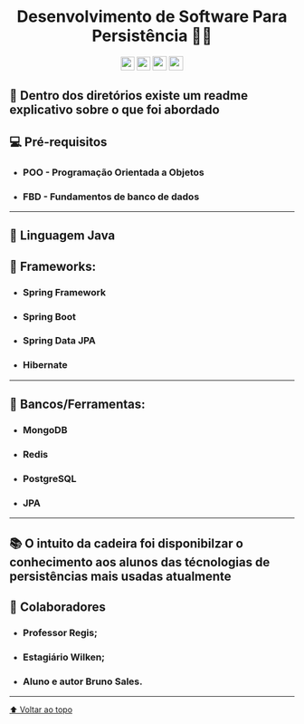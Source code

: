 <div align="center">

# Desenvolvimento de Software Para Persistência 🧑‍💻

</div>

<div align="center">

<img height=24he src="https://img.shields.io/github/repo-size/brunossales/Desenvolvimento-de-Software-Para-Persistencia" /> 
<img height=24he src="https://img.shields.io/github/languages/count/brunossales/Desenvolvimento-de-Software-Para-Persistencia" /> 
<img height=25he src="https://img.shields.io/github/stars/brunossales/Desenvolvimento-de-Software-Para-Persistencia" /> 
<img height=25he src="https://img.shields.io/github/forks/brunossales/Desenvolvimento-de-Software-Para-Persistencia" /> 

</div>

## 📁 Dentro dos diretórios existe um readme explicativo sobre o que foi abordado

## 💻 Pré-requisitos

  - ### POO - Programação Orientada a Objetos

  - ### FBD - Fundamentos de banco de dados
  
  <hr>

## 🚀 Linguagem Java

## 🧰 Frameworks:

- ### Spring Framework
- ### Spring Boot
- ### Spring Data JPA
- ### Hibernate
  
<hr>

## 💾 Bancos/Ferramentas:

- ### MongoDB
- ### Redis
- ### PostgreSQL
- ### JPA

<hr>

## 📚 O intuito da cadeira foi disponibilzar o conhecimento aos alunos das técnologias de persistências mais usadas atualmente

## 🤝 Colaboradores

- ### Professor Regis; 

- ### Estagiário Wilken;
  
- ### Aluno e autor Bruno Sales.

<hr>

[⬆ Voltar ao topo](https://github.com/brunossales/Desenvolvimento-de-Software-Para-Persistencia#desenvolvimento-de-software-para-persist%C3%AAncia-)<br>